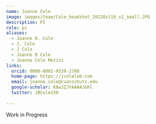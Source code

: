 ```yaml
---
name: Joanne Cole
image: images/team/Cole_headshot_2022Oct19_v2_small.JPG
description: PI
role: pi
aliases:
  - Joanne B. Cole
  - J. Cole
  - J Cole
  - Joanne B Cole
  - Joanne Cole Mezini
links:
  orcid: 0000-0001-9520-2788
  home-page: https://jcolelab.com
  email: joanne.cole@cuanschutz.edu
  google-scholar: K8wJZJYAAAAJ&hl
  twitter: JBCole150
  
---
```


Work in Progress
